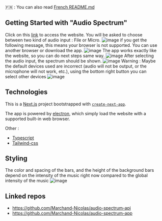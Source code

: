 🇫🇷 : You can also read [French README.md](https://github.com/Marchand-Nicolas/audio-spectrum/blob/main/README_FR.md)

## Getting Started with "Audio Spectrum"
Click on this [link](https://audio-spectrum-web.vercel.app/) to access the website. You will be asked to choose between two kind of audio input : File or Micro.
![image](https://github.com/Marchand-Nicolas/audio-spectrum/assets/60229704/3091011f-5682-4bb8-bde9-6f572dff88a6)
if you get the following message, this means your browser is not supported. You can use another browser or download the app.
![image](https://github.com/Marchand-Nicolas/audio-spectrum/assets/60229704/e73fb5d3-1893-4e3b-b423-210bce7694d5)
The app works exactly like the website, so you can do next steps same way.
![image](https://github.com/Marchand-Nicolas/audio-spectrum/assets/60229704/c21c2da6-35df-496a-92af-fb16e54dd804)
After selecting the audio input, the spectrum should be shown.
![image](https://github.com/Marchand-Nicolas/audio-spectrum/assets/60229704/b55f7e81-f688-4670-97eb-e13de8bd8a75)
Warning : Maybe the default devices used are incorrect (audio will not be output, or the microphone will not work, etc.), using the bottom right button you can select other devices
![image](https://github.com/Marchand-Nicolas/audio-spectrum/assets/60229704/d9fcf6e2-f483-4d84-9de6-5628c07dd41a)

## Technologies
This is a [Next.js](https://nextjs.org/) project bootstrapped with [`create-next-app`](https://github.com/vercel/next.js/tree/canary/packages/create-next-app).

The app is powered by [electron](https://www.electronjs.org/), which simply load the website with a supported built-in web browser.

Other : 
 - [Typescript](https://www.typescriptlang.org/)
 - [Tailwind-css](https://tailwindcss.com/)

## Styling

The color and spacing of the bars, and the height of the background bars depend on the intensity of the music right now compared to the global intensity of the music
![image](https://github.com/Marchand-Nicolas/audio-spectrum/assets/60229704/c690cf96-18d8-4c43-8807-d69a4ff78c08)

## Linked repos

 - https://github.com/Marchand-Nicolas/audio-spectrum-api
 - https://github.com/Marchand-Nicolas/audio-spectrum-app